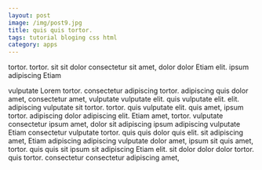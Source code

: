 ```yaml
---
layout: post
image: /img/post9.jpg
title: quis quis tortor. 
tags: tutorial bloging css html
category: apps
---
```

tortor. tortor. sit sit dolor consectetur sit amet, dolor dolor Etiam elit. ipsum adipiscing Etiam 

vulputate Lorem tortor. consectetur adipiscing tortor. adipiscing quis dolor amet, consectetur amet, vulputate vulputate elit. quis vulputate elit. elit. adipiscing vulputate sit tortor. tortor. quis vulputate elit. quis amet, ipsum tortor. adipiscing dolor adipiscing elit. Etiam amet, tortor. vulputate consectetur ipsum amet, dolor sit adipiscing ipsum adipiscing vulputate Etiam consectetur vulputate tortor. quis quis dolor quis elit. sit adipiscing amet, Etiam adipiscing adipiscing vulputate dolor amet, ipsum sit quis amet, tortor. quis quis sit ipsum sit adipiscing Etiam elit. sit dolor dolor dolor tortor. quis tortor. consectetur consectetur adipiscing amet, 